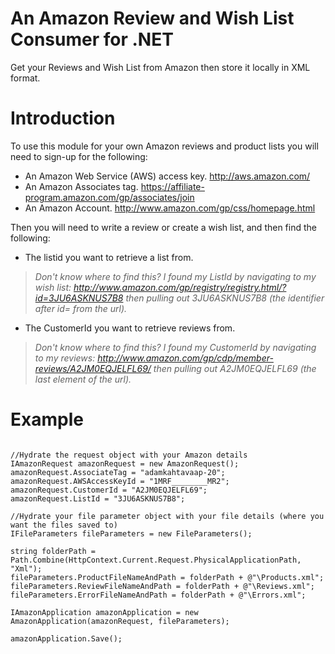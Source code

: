 # An Amazon Review and Wish List Consumer for .NET #

Get your Reviews and Wish List from Amazon then store it locally in XML format.

# Introduction #

To use this module for your own Amazon reviews and product lists you will need to sign-up for the following:
  * An Amazon Web Service (AWS) access key. http://aws.amazon.com/
  * An Amazon Associates tag. https://affiliate-program.amazon.com/gp/associates/join
  * An Amazon Account. http://www.amazon.com/gp/css/homepage.html

Then you will need to write a review or create a wish list, and then find the following:
  * The listid you want to retrieve a list from.
> _Don't know where to find this? I found my ListId by navigating to my wish list: http://www.amazon.com/gp/registry/registry.html/?id=3JU6ASKNUS7B8 then pulling out 3JU6ASKNUS7B8 (the identifier after id= from the url)._
  * The CustomerId you want to retrieve reviews from.
> _Don't know where to find this? I found my CustomerId by navigating to my reviews: http://www.amazon.com/gp/cdp/member-reviews/A2JM0EQJELFL69/ then pulling out A2JM0EQJELFL69 (the last element of the url)._

# Example #

```

//Hydrate the request object with your Amazon details
IAmazonRequest amazonRequest = new AmazonRequest();
amazonRequest.AssociateTag = "adamkahtavaap-20";
amazonRequest.AWSAccessKeyId = "1MRF________MR2";
amazonRequest.CustomerId = "A2JM0EQJELFL69";
amazonRequest.ListId = "3JU6ASKNUS7B8";

//Hydrate your file parameter object with your file details (where you want the files saved to)
IFileParameters fileParameters = new FileParameters();

string folderPath = Path.Combine(HttpContext.Current.Request.PhysicalApplicationPath, "Xml");
fileParameters.ProductFileNameAndPath = folderPath + @"\Products.xml";
fileParameters.ReviewFileNameAndPath = folderPath + @"\Reviews.xml";
fileParameters.ErrorFileNameAndPath = folderPath + @"\Errors.xml";

IAmazonApplication amazonApplication = new AmazonApplication(amazonRequest, fileParameters);

amazonApplication.Save();

```